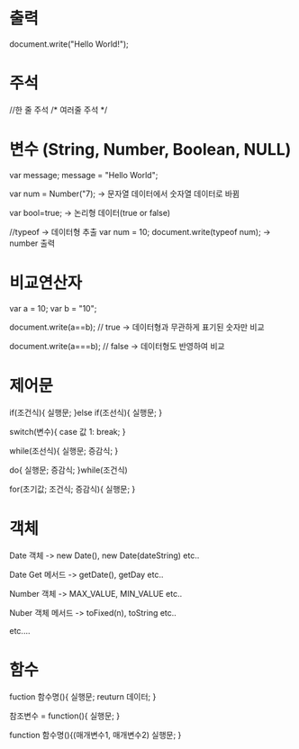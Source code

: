 # **출력**

 document.write("Hello World!");


# **주석**

//한 줄 주석
/* 여러줄
주석
*/


# **변수 (String, Number, Boolean, NULL)**

var message;
message = "Hello World";

var num = Number("7); -> 문자열 데이터에서 숫자열 데이터로 바뀜

var bool=true; -> 논리형 데이터(true or false)

//typeof -> 데이터형 추출
var num = 10;
document.write(typeof num); -> number 출력


# **비교연산자**

var a = 10;
var b = "10";

document.write(a==b); // true -> 데이터형과 무관하게 표기된 숫자만 비교

document.write(a===b); // false -> 데이터형도 반영하여 비교


# **제어문**

if(조건식){
	실행문;
}else if(조선식){
	실행문;
}

switch(변수){
	case 값 1:
	break;
}

while(조선식){
	실행문;
	증감식;
}

do{
	실행문;
	증감식;
}while(조건식)

for(초기값; 조건식; 증감식){
	실행문;
}


# **객체**

Date 객체 -> new Date(), new Date(dateString) etc..

Date Get 메서드 -> getDate(), getDay etc..

Number 객체 -> MAX_VALUE, MIN_VALUE etc..

Nuber 객체 메서드 -> toFixed(n), toString etc..

etc....


# **함수**

fuction 함수명(){
	실행문;
	reuturn 데이터;
}

참조변수 = function(){
	실행문;
}

function 함수명(){(매개변수1, 매개변수2)
	실행문;
}
